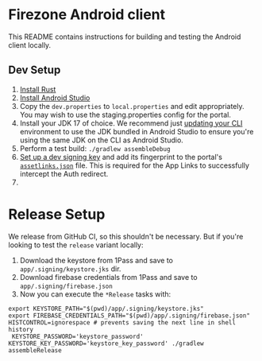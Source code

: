 # Firezone Android client

This README contains instructions for building and testing the Android client
locally.

## Dev Setup

1. [Install Rust](https://www.rust-lang.org/tools/install)
1. [Install Android Studio](https://developer.android.com/studio)
1. Copy the `dev.properties` to `local.properties` and edit appropriately. You
   may wish to use the staging.properties config for the portal.
1. Install your JDK 17 of choice. We recommend just
   [updating your CLI](https://stackoverflow.com/questions/43211282/using-jdk-that-is-bundled-inside-android-studio-as-java-home-on-mac)
   environment to use the JDK bundled in Android Studio to ensure you're using
   the same JDK on the CLI as Android Studio.
1. Perform a test build: `./gradlew assembleDebug`
1. [Set up a dev signing key]() and add its fingerprint to the portal's
   [`assetlinks.json`](../../elixir/apps/web/priv/static/.well-known/assetlinks.json)
   file. This is required for the App Links to successfully intercept the Auth
   redirect.
1.

# Release Setup

We release from GitHub CI, so this shouldn't be necessary. But if you're looking
to test the `release` variant locally:

1. Download the keystore from 1Pass and save to `app/.signing/keystore.jks` dir.
1. Download firebase credentials from 1Pass and save to
   `app/.signing/firebase.json`
1. Now you can execute the `*Release` tasks with:

```shell
export KEYSTORE_PATH="$(pwd)/app/.signing/keystore.jks"
export FIREBASE_CREDENTIALS_PATH="$(pwd)/app/.signing/firebase.json"
HISTCONTROL=ignorespace # prevents saving the next line in shell history
 KEYSTORE_PASSWORD='keystore_password' KEYSTORE_KEY_PASSWORD='keystore_key_password' ./gradlew assembleRelease
```

